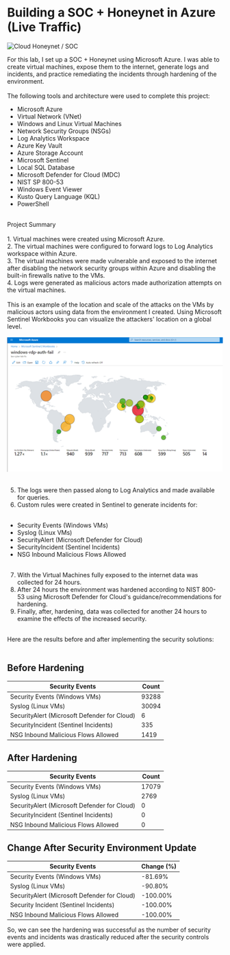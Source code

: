 # Building a SOC + Honeynet in Azure (Live Traffic)
![Cloud Honeynet / SOC](https://i.imgur.com/ZWxe03e.jpg)

For this lab, I set up a SOC + Honeynet using Microsoft Azure. I was able to create virtual machines, expose them to the internet, generate logs and incidents, and practice remediating the incidents through hardening of the environment. <br><br>
The following tools and architecture were used to complete this project:

- Microsoft Azure 
- Virtual Network (VNet)
- Windows and Linux Virtual Machines
- Network Security Groups (NSGs)
- Log Analytics Workspace
- Azure Key Vault
- Azure Storage Account
- Microsoft Sentinel
- Local SQL Database
- Microsoft Defender for Cloud (MDC)
- NIST SP 800-53
- Windows Event Viewer
- Kusto Query Language (KQL)
- PowerShell
  
<br>
Project Summary<br> <br> 
1. Virtual machines were created using Microsoft Azure.<br>
2. The virtual machines were configured to forward logs to Log Analytics workspace within Azure.<br>
3. The virtual machines were made vulnerable and exposed to the internet after disabling the network security groups within Azure and disabling the built-in firewalls native to the VMs.<br>
4. Logs were generated as malicious actors made authorization attempts on the virtual machines.<br><br> 
This is an example of the location and scale of the attacks on the VMs by malicious actors using data from the environment I created. Using Microsoft Sentinel Workbooks you can visualize the attackers' location on a global level. <br><br>
<img src="https://github.com/jmoncla/Honeynet/blob/main/geomaplab.PNG" alt="Geomap Lab Screenshot" width="1000" /><br> <br> 


5. The logs were then passed along to Log Analytics and made available for queries.<br>
6. Custom rules were created in Sentinel to generate incidents for:<br><br> 
- Security Events (Windows VMs)<br> 
- Syslog (Linux VMs)<br> 
- SecurityAlert (Microsoft Defender for Cloud)<br> 
- SecurityIncident (Sentinel Incidents)<br> 
- NSG Inbound Malicious Flows Allowed<br><br>
7. With the Virtual Machines fully exposed to the internet data was collected for 24 hours.<br>
8. After 24 hours the environment was hardened according to NIST 800-53 using Microsoft Defender for Cloud's guidance/recommendations for hardening.<br>
9. Finally, after, hardening, data was collected for another 24 hours to examine the effects of the increased security.<br><br>

Here are the results before and after implementing the security solutions: <br><br>

## Before Hardening

| Security Events                          | Count  |
|------------------------------------------|--------|
| Security Events (Windows VMs)            | 93288  |
| Syslog (Linux VMs)                        | 30094  |
| SecurityAlert (Microsoft Defender for Cloud) | 6     |
| SecurityIncident (Sentinel Incidents)     | 335    |
| NSG Inbound Malicious Flows Allowed       | 1419   |

## After Hardening

| Security Events                          | Count  |
|------------------------------------------|--------|
| Security Events (Windows VMs)            | 17079  |
| Syslog (Linux VMs)                        | 2769   |
| SecurityAlert (Microsoft Defender for Cloud) | 0    |
| SecurityIncident (Sentinel Incidents)     | 0      |
| NSG Inbound Malicious Flows Allowed       | 0      |

## Change After Security Environment Update

| Security Events                          | Change (%)       |
|------------------------------------------|------------------|
| Security Events (Windows VMs)            | -81.69%          |
| Syslog (Linux VMs)                        | -90.80%          |
| SecurityAlert (Microsoft Defender for Cloud) | -100.00%      |
| Security Incident (Sentinel Incidents)    | -100.00%         |
| NSG Inbound Malicious Flows Allowed       | -100.00%         |

 So, we can see the hardening was successful as the number of security events and incidents was drastically reduced after the security controls were applied.
 

